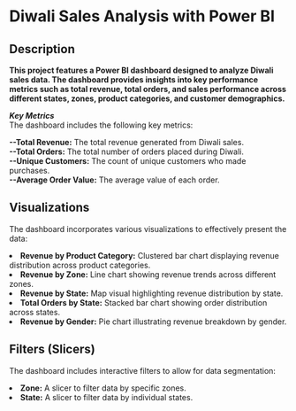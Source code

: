 # Diwali Sales Analysis with Power BI

## Description

**This project features a Power BI dashboard designed to analyze Diwali sales data. The dashboard provides insights into key performance metrics such as total revenue, total orders, and sales performance across different states, zones, product categories, and customer demographics.** <br>

***Key Metrics***<br>
The dashboard includes the following key metrics:<br>

**--Total Revenue:** The total revenue generated from Diwali sales.<br>
**--Total Orders:** The total number of orders placed during Diwali.<br>
**--Unique Customers:** The count of unique customers who made purchases.<br>
**--Average Order Value:** The average value of each order.<br>

## Visualizations<br>
The dashboard incorporates various visualizations to effectively present the data:<br>

**<li>Revenue by Product Category:** Clustered bar chart displaying revenue distribution across product categories.<br></li>
**<li>Revenue by Zone:** Line chart showing revenue trends across different zones.<br></li>
**<li>Revenue by State:** Map visual highlighting revenue distribution by state.<br></li>
**<li>Total Orders by State:** Stacked bar chart showing order distribution across states.<br></li>
**<li>Revenue by Gender:** Pie chart illustrating revenue breakdown by gender.<br></li>

## Filters (Slicers)<br>
The dashboard includes interactive filters to allow for data segmentation:<br>

**<li>Zone:** A slicer to filter data by specific zones.<br></li>
**<li>State:** A slicer to filter data by individual states.<br></li>
